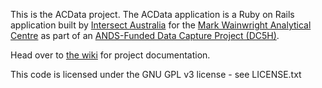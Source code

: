 This is the ACData project. The ACData application is a Ruby on Rails application built by [Intersect Australia](http://www.intersect.org.au/) for the [Mark Wainwright Analytical Centre](http://analytical.unsw.edu.au) as part of an [ANDS-Funded Data Capture Project (DC5H)](http://www.ands.org.au).

Head over to [the wiki](https://github.com/IntersectAustralia/acdata/wiki) for project documentation.

This code is licensed under the GNU GPL v3 license - see LICENSE.txt